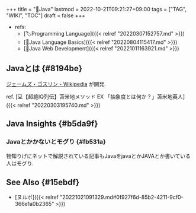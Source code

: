 +++
title = "📝Java"
lastmod = 2022-10-21T09:21:27+09:00
tags = ["TAG", "WIKI", "TOC"]
draft = false
+++

-   refs:
    -   [🏷Programming Language]({{< relref "20220307152757.md" >}})
    -   [📁Java Language Basics]({{< relref "20220804115417.md" >}})
    -   [📝Java Web Development]({{< relref "20221011163921.md" >}})


## Javaとは {#8194be}

[ジェームズ・ゴスリン - Wikipedia](https://ja.wikipedia.org/wiki/%E3%82%B8%E3%82%A7%E3%83%BC%E3%83%A0%E3%82%BA%E3%83%BB%E3%82%B4%E3%82%B9%E3%83%AA%E3%83%B3) が開発.

ref. [💻【超絶IQ列伝】苫米地メソッド EX 「抽象度とは何か？」苫米地英人]({{< relref "20220303195740.md" >}})


## Java Insights {#b5da9f}


### Javaとかかないとモグり {#fb531a}

物知りげにネットで解説されている記事もJavaをjavaとかJAVAとか書いている人はモグり.


## See Also {#15ebdf}

-   [ヌルポ]({{< relref "20221021091329.md#0f927f6d-85b2-4211-9cf0-366e1a0b2365" >}})
